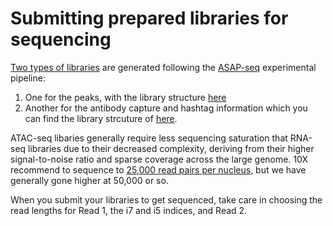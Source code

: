 # Submitting prepared libraries for sequencing

[Two types of libraries](https://github.com/romagnanilab/single_cell_analysis/blob/2fc8ac359c6e9da703de873a50b26d6650b4b64d/static_files/asap_original_protocol.pdf) are generated following the [ASAP-seq](https://cite-seq.com/asapseq/) experimental pipeline:
1. One for the peaks, with the library structure [here](https://teichlab.github.io/scg_lib_structs/methods_html/10xChromium_scATAC.html)
2. Another for the antibody capture and hashtag information which you can find the library strcuture of [here](https://github.com/romagnanilab/single_cell_analysis/blob/3c8e77babbde4d7305c3c9f8d893ef4104df45ed/static_files/asap_assay_scheme.pdf).

ATAC-seq libaries generally require less sequencing saturation that RNA-seq libraries due to their decreased complexity, deriving from their higher signal-to-noise ratio and sparse coverage across the large genome. 10X recommend to sequence to [25,000 read pairs per nucleus](https://www.10xgenomics.com/support/single-cell-atac/documentation/steps/sequencing/sequencing-requirements-for-single-cell-atac), but we have generally gone higher at 50,000 or so. 

When you submit your libraries to get sequenced, take care in choosing the read lengths for Read 1, the i7 and i5 indices, and Read 2.
